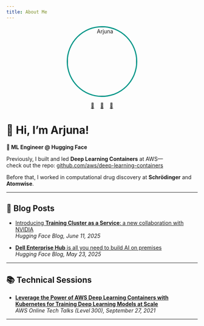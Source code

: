 ```yaml
---
title: About Me
---
```


<p align="center">
  <img
    src="https://avatars.githubusercontent.com/arjkesh?v=4"
    alt="Arjuna"
    width="180"
    style="border-radius:50%; border:3px solid #009688;"
  />
</p>

<p align="center">
  <a href="https://github.com/arjkesh" title="GitHub" target="_blank" rel="noopener">🐙</a>
  &nbsp;&nbsp;
  <a href="https://huggingface.co/ark393" title="Hugging Face" target="_blank" rel="noopener">🤗</a>
  &nbsp;&nbsp;
  <a href="https://www.linkedin.com/in/arjuna-k/" title="LinkedIn" target="_blank" rel="noopener">💼</a>
</p>

# 👋 Hi, I’m Arjuna!

**🔭 ML Engineer @ Hugging Face**

Previously, I built and led **Deep Learning Containers** at AWS—  
check out the repo: [github.com/aws/deep-learning-containers](https://github.com/aws/deep-learning-containers)

Before that, I worked in computational drug discovery at **Schrödinger** and **Atomwise**.

---

## 📝 Blog Posts

- [Introducing **Training Cluster as a Service**: a new collaboration with NVIDIA](https://huggingface.co/blog/nvidia-training-cluster)  
  _Hugging Face Blog, June 11, 2025_

- [**Dell Enterprise Hub** is all you need to build AI on premises](https://huggingface.co/blog/dell-ai-applications)  
  _Hugging Face Blog, May 23, 2025_

---

## 📚 Technical Sessions

- [**Leverage the Power of AWS Deep Learning Containers with Kubernetes for Training Deep Learning Models at Scale**](https://pages.awscloud.com/Leverage-the-Power-of-AWS-Deep-Learning-Containers-with-Kubernetes-for-Training-Deep-Learning-Models-at-Scale_2021_0915-MCL_OD.html)  
  _AWS Online Tech Talks (Level 300), September 27, 2021_

---

